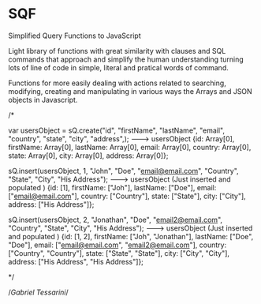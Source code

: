 # SQF
Simplified Query Functions to JavaScript

Light library of functions with great similarity with clauses and SQL commands that approach and simplify the human understanding turning lots of line of code in simple, literal and pratical words of command.

Functions for more easily dealing with actions related to searching, modifying, creating and manipulating in various ways the Arrays and JSON objects in Javascript.

/*

var usersObject = sQ.create("id", "firstName", "lastName", "email", "country", "state", "city", "address",);
---> usersObject {id: Array[0], firstName: Array[0], lastName: Array[0], email: Array[0], country: Array[0], state: Array[0], city: Array[0], address: Array[0]};                   

sQ.insert(usersObject, 1, "John", "Doe", "email@email.com", "Country", "State", "City", "His Address");
---> usersObject (Just inserted and populated ) {id: [1], firstName: ["Joh"], lastName: ["Doe"], email: ["email@email.com"], country: ["Country"], state: ["State"], city: ["City"], address: ["His Address"]};

sQ.insert(usersObject, 2, "Jonathan", "Doe", "email2@email.com", "Country", "State", "City", "His Address");
---> usersObject (Just inserted and populated ) {id: [1, 2], firstName: ["Joh", "Jonathan"], lastName: ["Doe", "Doe"], email: ["email@email.com", "email2@email.com"], country: ["Country", "Country"], state: ["State", "State"], city: ["City", "City"], address: ["His Address", "His Address"]};

*/


/*Gabriel Tessarini*/
